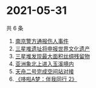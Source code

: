 # 2021-05-31

共 6 条

<!-- BEGIN ZHIHUSEARCH -->
<!-- 最后更新时间 Mon May 31 2021 00:48:34 GMT+0800 (China Standard Time) -->
1. [南京警方通报伤人事件](https://www.zhihu.com/search?q=南京新街口)
1. [三星堆遗址将申报世界文化遗产](https://www.zhihu.com/search?q=三星堆)
1. [三星堆发现最大面积丝绸残留物](https://www.zhihu.com/search?q=三星堆)
1. [亚洲象北上进入玉溪境内](https://www.zhihu.com/search?q=亚洲象)
1. [天舟二号完成空间站对接](https://www.zhihu.com/search?q=天舟二号)
1. [《哆啦A梦：伴我同行 2》](https://www.zhihu.com/search?q=哆啦A梦：伴我同行2)
<!-- END ZHIHUSEARCH -->

